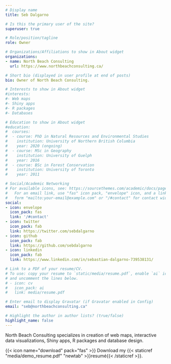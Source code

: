 ```yaml
---
# Display name
title: Seb Dalgarno

# Is this the primary user of the site?
superuser: true

# Role/position/tagline
role: Owner

# Organizations/Affiliations to show in About widget
organizations:
- name: North Beach Consulting
  url: https://www.northbeachconsulting.ca/

# Short bio (displayed in user profile at end of posts)
bio: Owner of North Beach Consulting.

# Interests to show in About widget
#interests:
#- Web maps
#- Shiny apps
#- R packages
#- Databases

# Education to show in About widget
#education:
#  courses:
#  - course: PhD in Natural Resources and Environmental Studies
#    institution: University of Northern British Columbia
#    year: 2020 (ongoing)
#  - course: MSc in Geography
#    institution: University of Guelph
#    year: 2016
#  - course: BSc in Forest Conservation
#    institution: University of Toronto
#    year: 2011

# Social/Academic Networking
# For available icons, see: https://sourcethemes.com/academic/docs/page-builder/#icons
#   For an email link, use "fas" icon pack, "envelope" icon, and a link in the
#   form "mailto:your-email@example.com" or "/#contact" for contact widget.
social:
- icon: envelope
  icon_pack: fas
  link: '/#contact'
- icon: twitter
  icon_pack: fab
  link: https://twitter.com/sebdalgarno
- icon: github
  icon_pack: fab
  link: https://github.com/sebdalgarno
- icon: linkedin
  icon_pack: fab
  link: https://www.linkedin.com/in/sebastian-dalgarno-739538131/

# Link to a PDF of your resume/CV.
# To use: copy your resume to `static/media/resume.pdf`, enable `ai` icons in `params.toml`, 
# and uncomment the lines below.
# - icon: cv
#   icon_pack: ai
#   link: media/resume.pdf

# Enter email to display Gravatar (if Gravatar enabled in Config)
email: "seb@northbeachconsulting.ca"

# Highlight the author in author lists? (true/false)
highlight_name: false
---
```


North Beach Consulting specializes in creation of web maps, interactive data visualizations, Shiny apps, R packages and database design. 

{{< icon name="download" pack="fas" >}} Download my {{< staticref "media/demo_resume.pdf" "newtab" >}}resumé{{< /staticref >}}.
